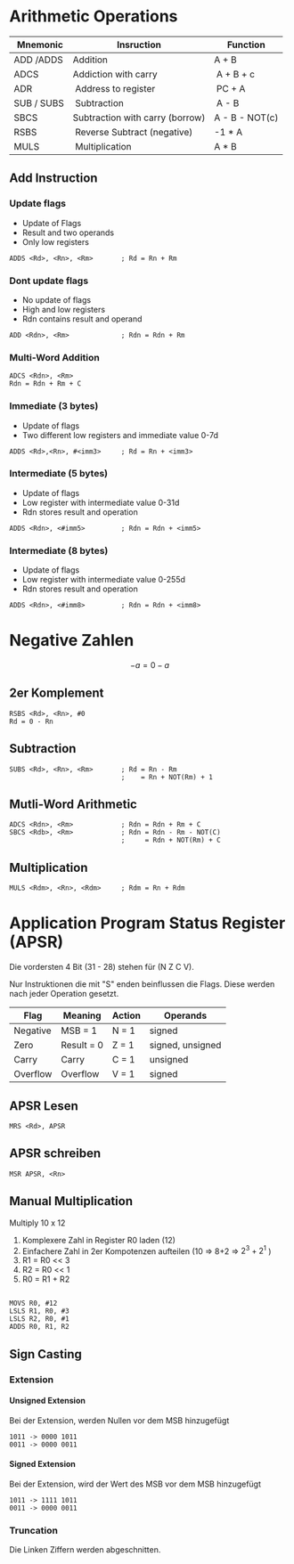 # Arithmetic Operations

| Mnemonic | Insruction | Function |
|--|--|--|
| ADD /ADDS | Addition | A + B |
| ADCS | Addiction with carry | A + B + c |
| ADR | Address to register | PC + A |
| SUB / SUBS | Subtraction | A - B |
| SBCS | Subtraction with carry (borrow) | A - B - NOT(c) |
| RSBS | Reverse Subtract (negative) | -1 * A |
| MULS | Multiplication | A * B |

## Add Instruction


### Update flags

- Update of Flags
- Result and two operands
- Only low registers

```assembler
ADDS <Rd>, <Rn>, <Rm>       ; Rd = Rn + Rm
```

### Dont update flags

- No update of flags
- High and low registers
- Rdn contains result and operand


```assembler
ADD <Rdn>, <Rm>             ; Rdn = Rdn + Rm
```


### Multi-Word Addition

```assembelr
ADCS <Rdn>, <Rm>
Rdn = Rdn + Rm + C
```

### Immediate (3 bytes)

- Update of flags
- Two different low registers and immediate value 0-7d

```assembler
ADDS <Rd>,<Rn>, #<imm3>     ; Rd = Rn + <imm3>
```

### Intermediate (5 bytes)

- Update of flags
- Low register with intermediate value 0-31d
- Rdn stores result and operation

```assembler
ADDS <Rdn>, <#imm5>         ; Rdn = Rdn + <imm5>
```



### Intermediate (8 bytes)

- Update of flags
- Low register with intermediate value 0-255d
- Rdn stores result and operation

```assembler
ADDS <Rdn>, <#imm8>         ; Rdn = Rdn + <imm8>
```


# Negative Zahlen

$$
-a = 0 -a 
$$

## 2er Komplement

```assembler
RSBS <Rd>, <Rn>, #0
Rd = 0 - Rn
```

## Subtraction

```assembler
SUBS <Rd>, <Rn>, <Rm>       ; Rd = Rn - Rm
                            ;    = Rn + NOT(Rm) + 1
```

## Mutli-Word Arithmetic

```assembler
ADCS <Rdn>, <Rm>            ; Rdn = Rdn + Rm + C
SBCS <Rdb>, <Rm>            ; Rdn = Rdn - Rm - NOT(C)
                            ;     = Rdn + NOT(Rm) + C
```

## Multiplication

```assembler
MULS <Rdm>, <Rn>, <Rdm>     ; Rdm = Rn + Rdm
```


# Application Program Status Register (APSR)

Die vordersten 4 Bit (31 - 28) stehen für (N Z C V).

Nur Instruktionen die mit "S" enden beinflussen die Flags. Diese werden nach jeder Operation gesetzt.

| Flag | Meaning | Action | Operands |
|------|---------|--------|----------|
| Negative | MSB = 1 | N = 1 | signed |
| Zero | Result = 0 | Z = 1 | signed, unsigned |
| Carry | Carry | C = 1 | unsigned |
| Overflow | Overflow | V = 1 | signed | 

## APSR Lesen

```assembler
MRS <Rd>, APSR
```

## APSR schreiben

```assembler
MSR APSR, <Rn>
```

## Manual Multiplication

Multiply 10 x 12

1. Komplexere Zahl in Register R0 laden (12)
2. Einfachere Zahl in 2er Kompotenzen aufteilen (10 => 8+2 => $2^3 + 2^1$ )
3. R1 = R0 << 3
4. R2 = R0 << 1
5. R0 = R1 + R2

```assembler

MOVS R0, #12
LSLS R1, R0, #3
LSLS R2, R0, #1
ADDS R0, R1, R2

```

## Sign Casting

### Extension

#### Unsigned Extension

Bei der Extension, werden Nullen vor dem MSB hinzugefügt
```
1011 -> 0000 1011
0011 -> 0000 0011
```

#### Signed Extension

Bei der Extension, wird der Wert des MSB vor dem MSB hinzugefügt

```
1011 -> 1111 1011
0011 -> 0000 0011
```

### Truncation

Die Linken Ziffern werden abgeschnitten.

## 
